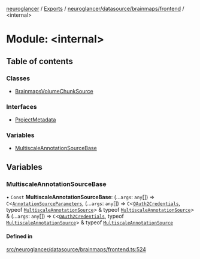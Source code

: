 [neuroglancer](../README.md) / [Exports](../modules.md) / [neuroglancer/datasource/brainmaps/frontend](neuroglancer_datasource_brainmaps_frontend.md) / <internal\>

# Module: <internal\>

## Table of contents

### Classes

- [BrainmapsVolumeChunkSource](../classes/neuroglancer_datasource_brainmaps_frontend._internal_.BrainmapsVolumeChunkSource.md)

### Interfaces

- [ProjectMetadata](../interfaces/neuroglancer_datasource_brainmaps_frontend._internal_.ProjectMetadata.md)

### Variables

- [MultiscaleAnnotationSourceBase](neuroglancer_datasource_brainmaps_frontend._internal_.md#multiscaleannotationsourcebase)

## Variables

### MultiscaleAnnotationSourceBase

• `Const` **MultiscaleAnnotationSourceBase**: (...`args`: `any`[]) => `C`<[`AnnotationSourceParameters`](../classes/neuroglancer_datasource_brainmaps_base.AnnotationSourceParameters.md), (...`args`: `any`[]) => `C`<[`OAuth2Credentials`](../interfaces/neuroglancer_credentials_provider_oauth2.OAuth2Credentials.md), typeof [`MultiscaleAnnotationSource`](../classes/neuroglancer_annotation_frontend_source.MultiscaleAnnotationSource.md)\> & typeof [`MultiscaleAnnotationSource`](../classes/neuroglancer_annotation_frontend_source.MultiscaleAnnotationSource.md)\> & (...`args`: `any`[]) => `C`<[`OAuth2Credentials`](../interfaces/neuroglancer_credentials_provider_oauth2.OAuth2Credentials.md), typeof [`MultiscaleAnnotationSource`](../classes/neuroglancer_annotation_frontend_source.MultiscaleAnnotationSource.md)\> & typeof [`MultiscaleAnnotationSource`](../classes/neuroglancer_annotation_frontend_source.MultiscaleAnnotationSource.md)

#### Defined in

[src/neuroglancer/datasource/brainmaps/frontend.ts:524](https://github.com/ActiveBrainAtlas2/neuroglancer/blob/91617476/src/neuroglancer/datasource/brainmaps/frontend.ts#L524)

